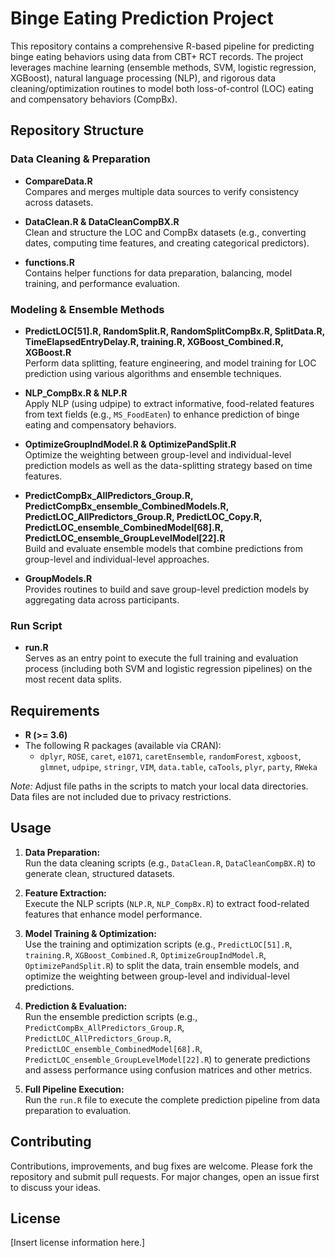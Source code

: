 # Binge Eating Prediction Project

This repository contains a comprehensive R-based pipeline for predicting binge eating behaviors using data from CBT+ RCT records. The project leverages machine learning (ensemble methods, SVM, logistic regression, XGBoost), natural language processing (NLP), and rigorous data cleaning/optimization routines to model both loss-of-control (LOC) eating and compensatory behaviors (CompBx).

## Repository Structure

### Data Cleaning & Preparation
- **CompareData.R**  
  Compares and merges multiple data sources to verify consistency across datasets.

- **DataClean.R & DataCleanCompBX.R**  
  Clean and structure the LOC and CompBx datasets (e.g., converting dates, computing time features, and creating categorical predictors).

- **functions.R**  
  Contains helper functions for data preparation, balancing, model training, and performance evaluation.

### Modeling & Ensemble Methods
- **PredictLOC[51].R, RandomSplit.R, RandomSplitCompBx.R, SplitData.R, TimeElapsedEntryDelay.R, training.R, XGBoost_Combined.R, XGBoost.R**  
  Perform data splitting, feature engineering, and model training for LOC prediction using various algorithms and ensemble techniques.

- **NLP_CompBx.R & NLP.R**  
  Apply NLP (using udpipe) to extract informative, food-related features from text fields (e.g., `MS_FoodEaten`) to enhance prediction of binge eating and compensatory behaviors.

- **OptimizeGroupIndModel.R & OptimizePandSplit.R**  
  Optimize the weighting between group-level and individual-level prediction models as well as the data-splitting strategy based on time features.

- **PredictCompBx_AllPredictors_Group.R, PredictCompBx_ensemble_CombinedModels.R, PredictLOC_AllPredictors_Group.R, PredictLOC_Copy.R, PredictLOC_ensemble_CombinedModel[68].R, PredictLOC_ensemble_GroupLevelModel[22].R**  
  Build and evaluate ensemble models that combine predictions from group-level and individual-level approaches.

- **GroupModels.R**  
  Provides routines to build and save group-level prediction models by aggregating data across participants.

### Run Script
- **run.R**  
  Serves as an entry point to execute the full training and evaluation process (including both SVM and logistic regression pipelines) on the most recent data splits.

## Requirements

- **R (>= 3.6)**
- The following R packages (available via CRAN):
  - `dplyr`, `ROSE`, `caret`, `e1071`, `caretEnsemble`, `randomForest`, `xgboost`, `glmnet`, `udpipe`, `stringr`, `VIM`, `data.table`, `caTools`, `plyr`, `party`, `RWeka`

*Note:* Adjust file paths in the scripts to match your local data directories. Data files are not included due to privacy restrictions.

## Usage

1. **Data Preparation:**  
   Run the data cleaning scripts (e.g., `DataClean.R`, `DataCleanCompBX.R`) to generate clean, structured datasets.

2. **Feature Extraction:**  
   Execute the NLP scripts (`NLP.R`, `NLP_CompBx.R`) to extract food-related features that enhance model performance.

3. **Model Training & Optimization:**  
   Use the training and optimization scripts (e.g., `PredictLOC[51].R`, `training.R`, `XGBoost_Combined.R`, `OptimizeGroupIndModel.R`, `OptimizePandSplit.R`) to split the data, train ensemble models, and optimize the weighting between group-level and individual-level predictions.

4. **Prediction & Evaluation:**  
   Run the ensemble prediction scripts (e.g., `PredictCompBx_AllPredictors_Group.R`, `PredictLOC_AllPredictors_Group.R`, `PredictLOC_ensemble_CombinedModel[68].R`, `PredictLOC_ensemble_GroupLevelModel[22].R`) to generate predictions and assess performance using confusion matrices and other metrics.

5. **Full Pipeline Execution:**  
   Run the `run.R` file to execute the complete prediction pipeline from data preparation to evaluation.

## Contributing

Contributions, improvements, and bug fixes are welcome. Please fork the repository and submit pull requests. For major changes, open an issue first to discuss your ideas.

## License

[Insert license information here.]
